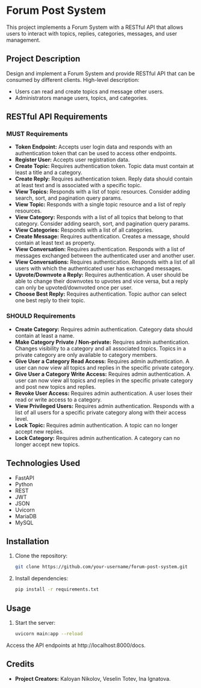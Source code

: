 # Forum Post System

This project implements a Forum System with a RESTful API that allows users to interact with topics, replies, categories, messages, and user management.

## Project Description

Design and implement a Forum System and provide RESTful API that can be consumed by different clients. High-level description:

- Users can read and create topics and message other users.
- Administrators manage users, topics, and categories.

## RESTful API Requirements

### MUST Requirements

- **Token Endpoint:** Accepts user login data and responds with an authentication token that can be used to access other endpoints.
- **Register User:** Accepts user registration data.
- **Create Topic:** Requires authentication token. Topic data must contain at least a title and a category.
- **Create Reply:** Requires authentication token. Reply data should contain at least text and is associated with a specific topic.
- **View Topics:** Responds with a list of topic resources. Consider adding search, sort, and pagination query params.
- **View Topic:** Responds with a single topic resource and a list of reply resources.
- **View Category:** Responds with a list of all topics that belong to that category. Consider adding search, sort, and pagination query params.
- **View Categories:** Responds with a list of all categories.
- **Create Message:** Requires authentication. Creates a message, should contain at least text as property.
- **View Conversation:** Requires authentication. Responds with a list of messages exchanged between the authenticated user and another user.
- **View Conversations:** Requires authentication. Responds with a list of all users with which the authenticated user has exchanged messages.
- **Upvote/Downvote a Reply:** Requires authentication. A user should be able to change their downvotes to upvotes and vice versa, but a reply can only be upvoted/downvoted once per user.
- **Choose Best Reply:** Requires authentication. Topic author can select one best reply to their topic.

### SHOULD Requirements

- **Create Category:** Requires admin authentication. Category data should contain at least a name.
- **Make Category Private / Non-private:** Requires admin authentication. Changes visibility to a category and all associated topics. Topics in a private category are only available to category members.
- **Give User a Category Read Access:** Requires admin authentication. A user can now view all topics and replies in the specific private category.
- **Give User a Category Write Access:** Requires admin authentication. A user can now view all topics and replies in the specific private category and post new topics and replies.
- **Revoke User Access:** Requires admin authentication. A user loses their read or write access to a category.
- **View Privileged Users:** Requires admin authentication. Responds with a list of all users for a specific private category along with their access level.
- **Lock Topic:** Requires admin authentication. A topic can no longer accept new replies.
- **Lock Category:** Requires admin authentication. A category can no longer accept new topics.

## Technologies Used
- FastAPI
- Python
- REST
- JWT
- JSON
- Uvicorn
- MariaDB
- MySQL

## Installation

1. Clone the repository:
   ```bash
   git clone https://github.com/your-username/forum-post-system.git

2. Install dependencies:
   ```bash
   pip install -r requirements.txt

## Usage

1. Start the server:
   ```bash
   uvicorn main:app --reload

Access the API endpoints at http://localhost:8000/docs.

## Credits

- **Project Creators:** Kaloyan Nikolov, Veselin Totev, Ina Ignatova.

